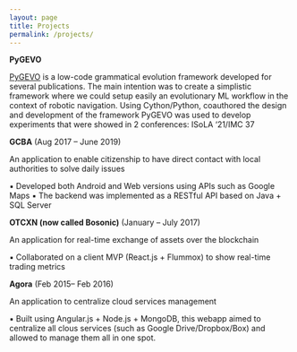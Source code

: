 ```yaml
---
layout: page
title: Projects
permalink: /projects/
---
```


**PyGEVO** 

[PyGEVO](https://github.com/IvanHGuevara/PyGEVO) is a low-code grammatical evolution framework developed for several publications. The main intention was to create a simplistic framework where we could setup easily an evolutionary ML workflow in the context of robotic navigation. Using Cython/Python, coauthored the design and development of the framework
PyGEVO was used to develop experiments that were showed in 2 conferences: ISoLA ‘21/IMC 37

**GCBA** (Aug 2017 – June 2019)

An application to enable citizenship to have direct contact with local authorities to solve daily issues

▪ Developed both Android and Web versions using APIs such as Google Maps
▪ The backend was implemented as a RESTful API based on Java + SQL Server

**OTCXN (now called Bosonic)** (January – July 2017)

An application for real-time exchange of assets over the blockchain

▪ Collaborated on a client MVP (React.js + Flummox) to show real-time trading metrics

**Agora** (Feb 2015– Feb 2016)

An application to centralize cloud services management

▪ Built using Angular.js + Node.js + MongoDB, this webapp aimed to centralize all clous services (such as Google Drive/Dropbox/Box) and allowed to manage them all in one spot.

